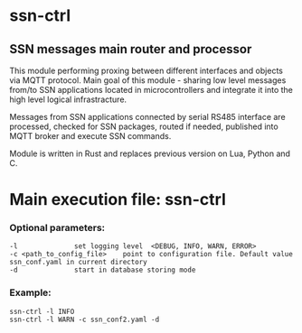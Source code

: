 # ssn-ctrl
## SSN messages main router and processor

This module performing proxing between different interfaces and objects via MQTT protocol.
Main goal of this module - sharing low level messages from/to SSN applications located in microcontrollers and integrate it into the high level logical infrastracture.

Messages from SSN applications connected by serial RS485 interface are processed, checked for SSN packages, routed if needed, published into MQTT broker and execute SSN commands.

Module is written in Rust and replaces previous version on Lua, Python and C.

# Main execution file: ssn-ctrl

### Optional parameters:
	-l 				set logging level  <DEBUG, INFO, WARN, ERROR>
	-c <path_to_config_file>	point to configuration file. Default value ssn_conf.yaml in current directory
	-d 				start in database storing mode

### Example:
	ssn-ctrl -l INFO
	ssn-ctrl -l WARN -c ssn_conf2.yaml -d
